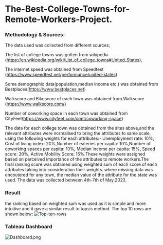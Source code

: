 # The-Best-College-Towns-for-Remote-Workers-Project. 

### Methodology & Sources: 
The data used was collected from different sources; 

The list of college towns was gotten from wikipedia (https://en.wikipedia.org/wiki/List_of_college_towns#United_States),

The internet speed was obtained from Speedtest (https://www.speedtest.net/performance/united-states)

Some demographic data(population,median income etc.) was obtained from Bestplaces(https://www.bestplaces.net)

Walkscore and Bikescore of each town was obtained from Walkscore (https://www.walkscore.com/)

Number of coworking space in each town was obtained from CityFeet(https://www.cityfeet.com/cont/coworking-space)


The data for each college town was obtained from the sites above,and the relevant attributes were normalised to bring   the attributes to same scale, using the following weights for each attributes:- Unemployment rate: 10%, Cost of living   index: 20%,Number of eateries per capita: 10%,Number of coworking spaces per capita: 10%, Median income per capita: 15%,
Speed score: 20%, Active Mobility Score: 15%.These weights were assigned based on perceived importance of the attributes to remote workers.The final ranking score was obtained using weighted sum of each score of each attributes taking into  consideration their weights. where missing data was encoutered for any town, the median value of the attribute for the  state was used.
The data was collected between 4th-7th of May,2023.

### Result
the ranking based on weighted sum was used as it is simple and more intuitive and it gave a similar result to topsis method. The top 10 rows are shown below:
![Top-ten-rows](https://github.com/vaadewoyin/The-Best-College-Towns-for-Remote-Workers-Project/blob/main/top-ten-rows.png)


### Tableau Dashboard
![Dashboard.png](https://github.com/vaadewoyin/The-Best-College-Towns-for-Remote-Workers-Project/blob/main/Dashboard.png)
